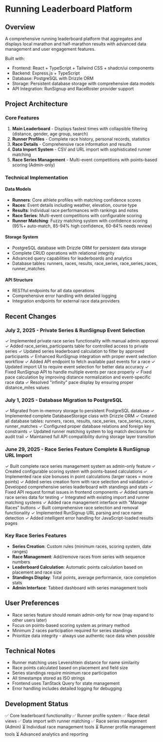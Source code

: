 # Running Leaderboard Platform

## Overview
A comprehensive running leaderboard platform that aggregates and displays local marathon and half-marathon results with advanced data management and user engagement features.

Built with:
- Frontend: React + TypeScript + Tailwind CSS + shadcn/ui components
- Backend: Express.js + TypeScript
- Database: PostgreSQL with Drizzle ORM
- Storage: Persistent database storage with comprehensive data models
- API Integration: RunSignup and RaceRoster provider support

## Project Architecture

### Core Features
1. **Main Leaderboard** - Displays fastest times with collapsible filtering (distance, gender, age group, search)
2. **Runner Profiles** - Complete race history, personal records, statistics
3. **Race Details** - Comprehensive race information and results
4. **Data Import System** - CSV and URL import with sophisticated runner matching
5. **Race Series Management** - Multi-event competitions with points-based scoring (Admin-only)

### Technical Implementation

#### Data Models
- **Runners**: Core athlete profiles with matching confidence scores
- **Races**: Event details including weather, elevation, course type
- **Results**: Individual race performances with rankings and notes
- **Race Series**: Multi-event competitions with configurable scoring
- **Runner Matching**: Fuzzy matching system with confidence scoring (95%+ auto-match, 85-94% high confidence, 60-84% needs review)

#### Storage System
- PostgreSQL database with Drizzle ORM for persistent data storage
- Complete CRUD operations with relational integrity
- Advanced query capabilities for leaderboards and analytics
- Database tables: runners, races, results, race_series, race_series_races, runner_matches

#### API Structure
- RESTful endpoints for all data operations
- Comprehensive error handling with detailed logging
- Integration endpoints for external race data providers

## Recent Changes

### July 2, 2025 - Private Series & RunSignup Event Selection
✓ Implemented private race series functionality with manual admin approval
✓ Added race_series_participants table for controlled access to private series
✓ Updated series leaderboard calculation to filter by approved participants
✓ Enhanced RunSignup integration with proper event selection workflow
✓ Added API endpoint to fetch available past events for a race
✓ Updated import UI to require event selection for better data accuracy
✓ Fixed RunSignup API to handle multiple events per race properly
✓ Fixed pace calculation by improving distance normalization and event-specific race data
✓ Resolved "infinity" pace display by ensuring proper distance_miles values

### July 1, 2025 - Database Migration to PostgreSQL
✓ Migrated from in-memory storage to persistent PostgreSQL database
✓ Implemented complete DatabaseStorage class with Drizzle ORM
✓ Created all database tables: runners, races, results, race_series, race_series_races, runner_matches
✓ Configured proper database relations and foreign key constraints
✓ Updated runner matching system to log match decisions for audit trail
✓ Maintained full API compatibility during storage layer transition

### June 29, 2025 - Race Series Feature Complete & RunSignup URL Import
✓ Built complete race series management system as admin-only feature
✓ Created configurable scoring system with points-based calculations
✓ Implemented race size bonuses in point calculations (larger races = more points)
✓ Added series creation form with race selection and validation
✓ Developed comprehensive series leaderboard with standings and stats
✓ Fixed API request format issues in frontend components
✓ Added sample race series data for testing
✓ Integrated with existing import and runner matching systems
✓ Added race management interface with "Manage Races" buttons
✓ Built comprehensive race selection and removal functionality
✓ Implemented RunSignup URL parsing and race name detection
✓ Added intelligent error handling for JavaScript-loaded results pages

### Key Race Series Features
- **Series Creation**: Custom rules (minimum races, scoring system, date ranges)
- **Race Management**: Add/remove races from series with sequence numbers
- **Leaderboard Calculation**: Automatic points calculation based on placement and race size
- **Standings Display**: Total points, average performance, race completion stats
- **Admin Interface**: Tabbed dashboard with series management tools

## User Preferences
- Race series feature should remain admin-only for now (may expand to other users later)
- Focus on points-based scoring system as primary method
- Minimum 2 races participation required for series standings
- Prioritize data integrity - always use authentic race data when possible

## Technical Notes
- Runner matching uses Levenshtein distance for name similarity
- Race points calculated based on placement and field size
- Series standings require minimum race participation
- All timestamps stored as ISO strings
- Frontend uses TanStack Query for state management
- Error handling includes detailed logging for debugging

## Development Status
✅ Core leaderboard functionality
✅ Runner profile system
✅ Race detail views
✅ Data import with runner matching
✅ Race series management (Admin)
⏳ Individual race management tools
⏳ Runner profile management tools
⏳ Advanced analytics and reporting
